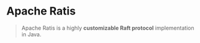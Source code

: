 # Apache Ratis

> Apache Ratis is a highly **customizable Raft protocol** implementation in Java. 


